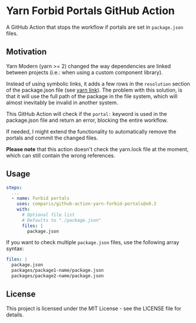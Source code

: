 # Yarn Forbid Portals GitHub Action

A GitHub Action that stops the workflow if portals are set in `package.json` files.

## Motivation

Yarn Modern (yarn >= 2) changed the way dependencies are linked between projects (i.e.: when using a custom component library).

Instead of using symbolic links, it adds a few rows in the `resolution` section of the package.json file (see [yarn link](https://yarnpkg.com/cli/link)).
The problem with this solution, is that it will use the full path of the package in the file system, which will almost inevitably be invalid in another system.

This GitHub Action will check if the `portal:` keyword is used in the package.json file and return an error, blocking the entire workflow.

If needed, I might extend the functionality to automatically remove the portals and commit the changed files.

**Please note** that this action doesn't check the yarn.lock file at the moment, which can still contain the wrong references.

## Usage

```yaml
steps:
  ...
  - name: Forbid portals
    uses: comparis/github-action-yarn-forbid-portals@v0.2
    with:
      # Optional file list
      # Defaults to "./package.json"
      files: |
        package.json
```

If you want to check multiple `package.json` files, use the following array syntax:

```yaml
files: |
  package.json
  packages/package1-name/package.json
  packages/package2-name/package.json
```

## License

This project is licensed under the MIT License - see the LICENSE file for details.

